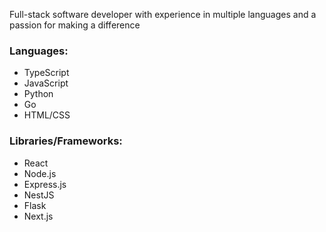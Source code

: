 Full-stack software developer with experience in multiple languages and a passion for making a difference

### Languages:
- TypeScript
- JavaScript
- Python
- Go
- HTML/CSS

### Libraries/Frameworks:
- React
- Node.js
- Express.js
- NestJS
- Flask
- Next.js
